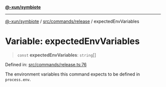 [**@-xun/symbiote**](../../../../README.md)

***

[@-xun/symbiote](../../../../README.md) / [src/commands/release](../README.md) / expectedEnvVariables

# Variable: expectedEnvVariables

> `const` **expectedEnvVariables**: `string`[]

Defined in: [src/commands/release.ts:76](https://github.com/Xunnamius/symbiote/blob/79d395cced979d17188580f3f3b776aa6e57df18/src/commands/release.ts#L76)

The environment variables this command expects to be defined in
`process.env`.
